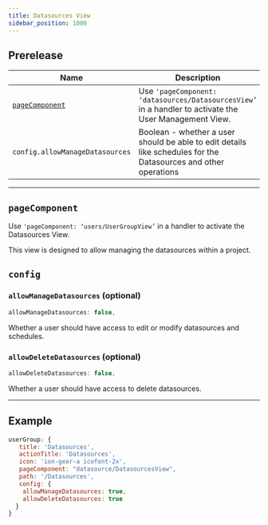 ```yaml
---
title: Datasources View
sidebar_position: 1000
---
```


## Prerelease

|Name|Description|
|---|---|
|[`pageComponent`](#pageComponent)|Use `'pageComponent: ‘datasources/DatasourcesView’` in a handler to activate the User Management View.|
|`config.allowManageDatasources`|Boolean - whether a user should be able to edit details like schedules for the Datasources and other operations|

---

## `pageComponent`

Use `'pageComponent: ‘users/UserGroupView’` in a handler to activate the Datasources View.

This view is designed to allow managing the datasources within a project.

## `config`

### `allowManageDatasources` (optional)

```jsx
allowManageDatasources: false,
```

Whether a user should have access to edit or modify datasources and schedules.

### `allowDeleteDatasources` (optional)

```jsx
allowDeleteDatasources: false,
```

Whether a user should have access to delete datasources.

---

## Example

```jsx
userGroup: {
   title: 'Datasources',
   actionTitle: 'Datasources',
   icon: 'ion-gear-a icofont-2x',
   pageComponent: "datasource/DatasourcesView",
   path: '/Datasources',
   config: {
    allowManageDatasources: true,
    allowDeleteDatasources: true
  }
}
```
